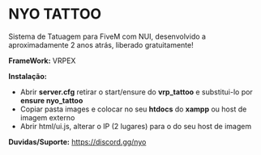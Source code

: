 # NYO TATTOO
Sistema de Tatuagem para FiveM com NUI, desenvolvido a aproximadamente 2 anos atrás, liberado gratuitamente!

**FrameWork:** VRPEX

**Instalação:** 
* Abrir **server.cfg** retirar o start/ensure do **vrp_tattoo** e substitui-lo por **ensure nyo_tattoo**
* Copiar pasta images e colocar no seu **htdocs** do **xampp** ou host de imagem externo
* Abrir html/ui.js, alterar o IP (2 lugares) para o do seu host de imagem

**Duvidas/Suporte:**
https://discord.gg/nyo

